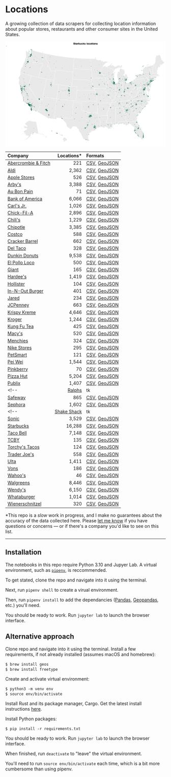 # Locations
A growing collection of data scrapers for collecting location information about popular stores, restaurants and other consumer sites in the United States.

![starbucks locations](starbucks/visuals/visualization.png)

|Company|Locations*|Formats|
|:---  |---: |:---  |
|[Abercrombie & Fitch](https://github.com/stiles/locations/tree/main/abercrombie-fitch)|221|[CSV](https://github.com/stiles/locations/blob/main/abercrombie-fitch/data/processed/abercrombie_fitch_locations.csv), [GeoJSON](https://github.com/stiles/locations/blob/main/abercrombie-fitch/data/processed/abercrombie_fitch_locations.geojson)|
|[Aldi](https://github.com/stiles/locations/tree/main/aldi)|2,362|[CSV](https://github.com/stiles/locations/blob/main/aldi/data/processed/aldi_locations.csv), [GeoJSON](https://github.com/stiles/locations/blob/main/aldi/data/processed/aldi_locations.geojson)|
|[Apple Stores](https://github.com/stiles/locations/tree/main/apple-stores)|526|[CSV](https://github.com/stiles/locations/blob/main/apple-stores/data/processed/apple_store_locations.csv), [GeoJSON](https://github.com/stiles/locations/blob/main/apple-stores/data/processed/apple_store_locations.geojson)|
|[Arby's](https://github.com/stiles/locations/tree/main/arbys)|3,388|[CSV](), [GeoJSON]()|
|[Au Bon Pain](https://github.com/stiles/locations/tree/main/au-bon-pain)|71|[CSV](), [GeoJSON]()|
|[Bank of America](https://github.com/stiles/locations/tree/main/bank-of-america)|6,066|[CSV](), [GeoJSON]()|
|[Carl's Jr.](https://github.com/stiles/locations/tree/main/carls-jr)|1,026|[CSV](), [GeoJSON]()|
|[Chick-Fil-A](https://github.com/stiles/locations/tree/main/chick-fil-a)|2,896|[CSV](), [GeoJSON]()|
|[Chili's](https://github.com/stiles/locations/tree/main/chilis)|1,229|[CSV](), [GeoJSON]()|
|[Chipotle](https://github.com/stiles/locations/tree/main/chipotle)|3,385|[CSV](), [GeoJSON]()|
|[Costco](https://github.com/stiles/locations/tree/main/costco)|588|[CSV](), [GeoJSON]()|
|[Cracker Barrel](https://github.com/stiles/locations/tree/main/cracker-barrel)|662|[CSV](), [GeoJSON]()|
|[Del Taco](https://github.com/stiles/locations/tree/main/del-taco)|328|[CSV](), [GeoJSON]()|
|[Dunkin Donuts](https://github.com/stiles/locations/tree/main/dunkin-donuts)|9,538|[CSV](), [GeoJSON]()|
|[El Pollo Loco](https://github.com/stiles/locations/tree/main/el-pollo-loco)|500|[CSV](), [GeoJSON]()|
|[Giant](https://github.com/stiles/locations/tree/main/giant)|165|[CSV](), [GeoJSON]()|
|[Hardee's](https://github.com/stiles/locations/tree/main/hardies)|1,419|[CSV](), [GeoJSON]()|
|[Hollister](https://github.com/stiles/locations/tree/main/hollister)|104|[CSV](), [GeoJSON]()|
|[In-N-Out Burger](https://github.com/stiles/locations/tree/main/in-n-out)|401|[CSV](), [GeoJSON]()|
|[Jared](https://github.com/stiles/locations/tree/main/jared)|234|[CSV](), [GeoJSON]()|
|[JCPenney](https://github.com/stiles/locations/tree/main/jcpenney)|663|[CSV](), [GeoJSON]()|
|[Krispy Kreme](https://github.com/stiles/locations/tree/main/krispy-kreme)|4,646|[CSV](), [GeoJSON]()|
|[Kroger](https://github.com/stiles/locations/tree/main/kroger)|1,244|[CSV](), [GeoJSON]()|
|[Kung Fu Tea](https://github.com/stiles/locations/tree/main/kung-fu-tea)|425|[CSV](), [GeoJSON]()|
|[Macy's](https://github.com/stiles/locations/tree/main/macys)|520|[CSV](), [GeoJSON]()|
|[Menchies](https://github.com/stiles/locations/tree/main/menchies)|324|[CSV](), [GeoJSON]()|
|[Nike Stores](https://github.com/stiles/locations/tree/main/nike-stores)|295|[CSV](), [GeoJSON]()|
|[PetSmart](https://github.com/stiles/locations/tree/main/petsmart)|121|[CSV](), [GeoJSON]()|
|[Pei Wei](https://github.com/stiles/locations/tree/main/pei-wei)|1,544|[CSV](), [GeoJSON]()|
|[Pinkberry](https://github.com/stiles/locations/tree/main/pinkberry)|70|[CSV](), [GeoJSON]()|
|[Pizza Hut](https://github.com/stiles/locations/tree/main/pizza-hut)|5,204|[CSV](), [GeoJSON]()|
|[Publix](https://github.com/stiles/locations/tree/main/publix)|1,407|[CSV](), [GeoJSON]()|
<!-- |[Ralphs](https://github.com/stiles/locations/tree/main/ralphs)|tk|[CSV](), [GeoJSON]()| -->
|[Safeway](https://github.com/stiles/locations/tree/main/safeway)|865|[CSV](), [GeoJSON]()|
|[Sephora](https://github.com/stiles/locations/tree/main/sephora)|1,602|[CSV](), [GeoJSON]()|
<!-- |[Shake Shack](https://github.com/stiles/locations/tree/main/shake-shack)|tk|[CSV](), [GeoJSON]()| -->
|[Sonic](https://github.com/stiles/locations/tree/main/sonic)|3,529|[CSV](), [GeoJSON]()|
|[Starbucks](https://github.com/stiles/locations/tree/main/starbucks)|16,288|[CSV](), [GeoJSON]()|
|[Taco Bell](https://github.com/stiles/locations/tree/main/taco-bell)|7,148|[CSV](), [GeoJSON]()|
|[TCBY](https://github.com/stiles/locations/tree/main/tcby)|135|[CSV](), [GeoJSON]()|
|[Torchy's Tacos](https://github.com/stiles/locations/tree/main/torchys-tacos)|124|[CSV](), [GeoJSON]()|
|[Trader Joe's](https://github.com/stiles/locations/tree/main/trader-joes)|558|[CSV](), [GeoJSON]()|
|[Ulta](https://github.com/stiles/locations/tree/main/ulta)|1,411|[CSV](), [GeoJSON]()|
|[Vons](https://github.com/stiles/locations/tree/main/vons)|186|[CSV](), [GeoJSON]()|
|[Wahoo's](https://github.com/stiles/locations/tree/main/wahoos)|46|[CSV](), [GeoJSON]()|
|[Walgreens](https://github.com/stiles/locations/tree/main/walgreens)|8,446|[CSV](), [GeoJSON]()|
|[Wendy's](https://github.com/stiles/locations/tree/main/wendys)|6,150|[CSV](), [GeoJSON]()|
|[Whataburger](https://github.com/stiles/locations/tree/main/whataburger)|1,014|[CSV](), [GeoJSON]()|
|[Wienerschnitzel](https://github.com/stiles/locations/tree/main/wienerschnitzel)|320|[CSV](), [GeoJSON]()|

*This repo is a *slow* work in progress, and I make no guarantees about the accuracy of the data collected here. Please [let me know](mailto:mattstiles@gmail.com) if you have questions or concerns — or if there's a company you'd like to see on this list.

---

## Installation
The notebooks in this repo require Python 3.10 and Jupyer Lab. A virtual environment, such as [`pipenv`](https://pipenv.pypa.io/en/latest/), is reccommended. 

To get stated, clone the repo and navigate into it using the terminal. 

Next, run `pipenv shell` to create a virual environment. 

Then, run `pipenv install` to add the dependancies ([Pandas](https://pandas.pydata.org/), [Geopandas](https://geopandas.org/en/stable/), etc.) you'll need.

You should be ready to work. Run `jupyter lab` to launch the browser interface.

## Alternative approach

Clone repo and navigate into it using the terminal. Install a few requirements, if not already installed (assumes macOS and homebrew):

    $ brew install geos
    $ brew install freetype

Create and activate virtual environment:

    $ python3 -m venv env
    $ source env/bin/activate

Install Rust and its package manager, Cargo. Get the latest install instructions [here](https://www.rust-lang.org/tools/install).

Install Python packages:

    $ pip install -r requirements.txt

You should be ready to work. Run `jupyter lab` to launch the browser interface.

When finished, run `deactivate` to "leave" the virtual environment.

You'll need to run `source env/bin/activate` each time, which is a bit more cumbersome than using pipenv.
